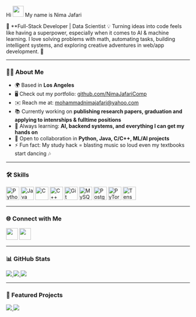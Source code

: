 Hi <img src="https://raw.githubusercontent.com/MartinHeinz/MartinHeinz/master/wave.gif" width="30px"> My name is Nima Jafari


🚀 **Full-Stack Developer | Data Scientist
💡 Turning ideas into code feels like having a superpower, especially when it comes to AI & machine learning. I love solving problems with math, automating tasks, building intelligent systems, and exploring creative adventures in web/app development. 🌟

---

### 👨‍💻 About Me
- 🌍 Based in **Los Angeles**
- 🖥️ Check out my portfolio: [github.com/NimaJafariComp](https://github.com/NimaJafariComp)
- ✉️ Reach me at: [mohammadnimajafari@yahoo.com](mailto:mohammadnimajafari@yahoo.com)
- 📚 Currently working on **publishing research papers, graduation and applying to intenrships & fulltime positions**
- 🧠 Always learning: **AI, backend systems, and everything I can get my hands on**
- 🤝 Open to collaboration in **Python, Java, C/C++, ML/AI projects**
- ⚡ Fun fact: My study hack = blasting music so loud even my textbooks start dancing 🎶

---

### 🛠️ Skills

<p align="left">
<a href="https://www.python.org/" target="_blank"><img src="https://raw.githubusercontent.com/danielcranney/readme-generator/main/public/icons/skills/python-colored.svg" width="36" height="36" alt="Python"/></a>
<a href="https://www.oracle.com/java/" target="_blank"><img src="https://raw.githubusercontent.com/danielcranney/readme-generator/main/public/icons/skills/java-colored.svg" width="36" height="36" alt="Java"/></a>
<a href="https://docs.microsoft.com/en-us/cpp/" target="_blank"><img src="https://raw.githubusercontent.com/danielcranney/readme-generator/main/public/icons/skills/c-colored.svg" width="36" height="36" alt="C"/></a>
<a href="https://docs.microsoft.com/en-us/cpp/" target="_blank"><img src="https://raw.githubusercontent.com/danielcranney/readme-generator/main/public/icons/skills/cplusplus-colored.svg" width="36" height="36" alt="C++"/></a>
<a href="https://git-scm.com/" target="_blank"><img src="https://raw.githubusercontent.com/danielcranney/readme-generator/main/public/icons/skills/git-colored.svg" width="36" height="36" alt="Git"/></a>
<a href="https://www.mysql.com/" target="_blank"><img src="https://raw.githubusercontent.com/danielcranney/readme-generator/main/public/icons/skills/mysql-colored.svg" width="36" height="36" alt="MySQL"/></a>
<a href="https://www.postgresql.org/" target="_blank"><img src="https://raw.githubusercontent.com/danielcranney/readme-generator/main/public/icons/skills/postgresql-colored.svg" width="36" height="36" alt="PostgreSQL"/></a>
<a href="https://pytorch.org/" target="_blank"><img src="https://raw.githubusercontent.com/danielcranney/readme-generator/main/public/icons/skills/pytorch-colored.svg" width="36" height="36" alt="PyTorch"/></a>
<a href="https://www.tensorflow.org/" target="_blank"><img src="https://raw.githubusercontent.com/danielcranney/readme-generator/main/public/icons/skills/tensorflow-colored.svg" width="36" height="36" alt="TensorFlow"/></a>
</p>

---

### 🌐 Connect with Me
<p align="left">
<a href="https://github.com/NimaJafariComp" target="_blank"><img src="https://raw.githubusercontent.com/danielcranney/readme-generator/main/public/icons/socials/github.svg" width="32" height="32"/></a>
<a href="https://www.linkedin.com/in/mohammadnima-jafari-7869bb189/" target="_blank"><img src="https://raw.githubusercontent.com/danielcranney/readme-generator/main/public/icons/socials/linkedin.svg" width="32" height="32"/></a>
</p>

---

### 📊 GitHub Stats

<a href="https://github.com/NimaJafariComp">
  <img src="https://github-readme-stats.vercel.app/api?username=NimaJafariComp&show_icons=true&count_private=true&title_color=ef4444&text_color=000000&icon_color=6366f1&bg_color=ffffff&hide_border=true"/>
</a>

<a href="https://github.com/NimaJafariComp">
  <img src="https://github-readme-streak-stats.herokuapp.com/?user=NimaJafariComp&stroke=000000&background=ffffff&ring=ef4444&fire=ef4444&currStreakNum=000000&currStreakLabel=ef4444&sideNums=000000&sideLabels=000000&dates=000000&hide_border=true"/>
</a>

<a href="https://github.com/NimaJafariComp">
  <img src="https://github-readme-stats.vercel.app/api/top-langs/?username=NimaJafariComp&langs_count=10&title_color=ef4444&text_color=000000&icon_color=6366f1&bg_color=ffffff&hide_border=true&locale=en"/>
</a>

---

### 📌 Featured Projects

<a href="https://github.com/NimaJafariComp/weather-forecasting-project">
  <img src="https://github-readme-stats.vercel.app/api/pin/?username=NimaJafariComp&repo=weather-forecasting-project&title_color=ef4444&text_color=000000&icon_color=6366f1&bg_color=ffffff&hide_border=true"/>
</a>

<a href="https://github.com/NimaJafariComp/SDC-DiscordBot">
  <img src="https://github-readme-stats.vercel.app/api/pin/?username=NimaJafariComp&repo=SDC-DiscordBot&title_color=ef4444&text_color=000000&icon_color=6366f1&bg_color=ffffff&hide_border=true"/>
</a>

